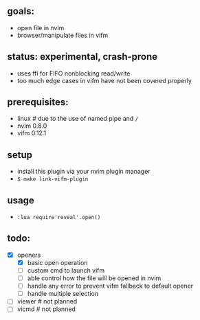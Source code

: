 
## goals:
* open file in nvim
* browser/manipulate files in vifm

## status: experimental, crash-prone
* uses ffi for FIFO nonblocking read/write
* too much edge cases in vifm have not been covered properly

## prerequisites:
* linux # due to the use of named pipe and `/`
* nvim 0.8.0
* vifm 0.12.1

## setup
* install this plugin via your nvim plugin manager
* `$ make link-vifm-plugin`

## usage
* `:lua require'reveal'.open()`

## todo:
* [x] openers
    * [x] basic open operation
    * [ ] custom cmd to launch vifm
    * [ ] able control how the file will be opened in nvim
    * [ ] handle any error to prevent vifm fallback to default opener
    * [ ] handle multiple selection
* [ ] viewer # not planned
* [ ] vicmd # not planned
